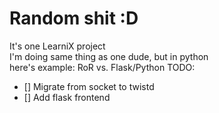 Random shit :D
=========

It's one LearniX project
<br>I'm doing same thing as one dude, but in python
<br>here's example: RoR vs. Flask/Python
TODO:<br>
- [] Migrate from socket to twistd<br>
- [] Add flask frontend 

